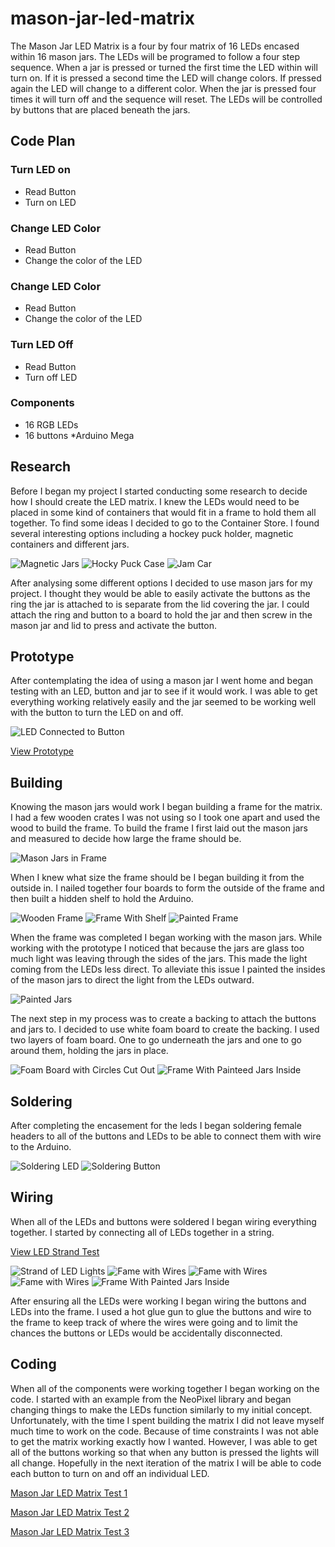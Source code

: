 # mason-jar-led-matrix

The Mason Jar LED Matrix is a four by four matrix of 16 LEDs encased within 16 mason jars. The LEDs will be programed to follow a four step sequence. When a jar is pressed or turned the first time the LED within will turn on. If it is pressed a second time the LED will change colors. If pressed again the LED will change to a different color. When the jar is pressed four times it will turn off and the sequence will reset. The LEDs will be controlled by buttons that are placed beneath the jars.

## Code Plan
### Turn LED on 
* Read Button 
* Turn on LED

### Change LED Color 
* Read Button 
* Change the color of the LED

### Change LED Color
* Read Button 
* Change the color of the LED

### Turn LED Off 
* Read Button 
* Turn off LED

### Components 
* 16 RGB LEDs 
* 16 buttons *Arduino Mega

## Research
Before I began my project I started conducting some research to decide how I should create the LED matrix. I knew the LEDs would need to be placed in some kind of containers that would fit in a frame to hold them all together. To find some ideas I decided to go to the Container Store. I found several interesting options including a hockey puck holder, magnetic containers and different jars.

![Magnetic Jars](https://github.com/sarahkasiske/mason-jar-led-matrix/blob/master/img/IMG_2787.JPG)
![Hocky Puck Case](https://github.com/sarahkasiske/mason-jar-led-matrix/blob/master/img/IMG_2788.JPG)
![Jam Car](https://github.com/sarahkasiske/mason-jar-led-matrix/blob/master/img/IMG_2805.JPG)

After analysing some different options I decided to use mason jars for my project. I thought they would be able to easily activate the buttons as the ring the jar is attached to is separate from the lid covering the jar. I could attach the ring and button to a board to hold the jar and then screw in the mason jar and lid to press and activate the button. 

## Prototype
After contemplating the idea of using a mason jar I went home and began testing with an LED, button and jar to see if it would work. I was able to get everything working relatively easily and the jar seemed to be working well with the button to turn the LED on and off. 

![LED Connected to Button](https://github.com/sarahkasiske/mason-jar-led-matrix/blob/master/img/IMG_2813.JPG)

[View Prototype](https://www.youtube.com/watch?v=xtQmtHKlAqc)

## Building
Knowing the mason jars would work I began building a frame for the matrix. I had a few wooden crates I was not using so I took one apart and used the wood to build the frame. To build the frame I first laid out the mason jars and measured to decide how large the frame should be. 

![Mason Jars in Frame](https://github.com/sarahkasiske/mason-jar-led-matrix/blob/master/img/IMG_2869.JPG)

When I knew what size the frame should be I began building it from the outside in. I nailed together four boards to form the outside of the frame and then built a hidden shelf to hold the Arduino. 

![Wooden Frame](https://github.com/sarahkasiske/mason-jar-led-matrix/blob/master/img/IMG_2867.JPG)
![Frame With Shelf](https://github.com/sarahkasiske/mason-jar-led-matrix/blob/master/img/IMG_2889.JPG)
![Painted Frame](https://github.com/sarahkasiske/mason-jar-led-matrix/blob/master/img/IMG_2895.JPG)

When the frame was completed I began working with the mason jars. While working with the prototype I noticed that because the jars are glass too much light was leaving through the sides of the jars. This made the light coming from the LEDs less direct. To alleviate this issue I painted the insides of the mason jars to direct the light from the LEDs outward. 

![Painted Jars](https://github.com/sarahkasiske/mason-jar-led-matrix/blob/master/img/IMG_2880.JPG)

The next step in my process was to create a backing to attach the buttons and jars to. I decided to use white foam board to create the backing. I used two layers of foam board. One to go underneath the jars and one to go around them, holding the jars in place.

![Foam Board with Circles Cut Out](https://github.com/sarahkasiske/mason-jar-led-matrix/blob/master/img/IMG_2930.JPGG)
![Frame With Painteed Jars Inside](https://github.com/sarahkasiske/mason-jar-led-matrix/blob/master/img/IMG_2933.JPG)

## Soldering
After completing the encasement for the leds I began soldering female headers to all of the buttons and LEDs to be able to connect them with wire to the Arduino. 

![Soldering LED](https://github.com/sarahkasiske/mason-jar-led-matrix/blob/master/img/IMG_2936.JPG)
![Soldering Button](https://github.com/sarahkasiske/mason-jar-led-matrix/blob/master/img/IMG_2967.JPG)

## Wiring
When all of the LEDs and buttons were soldered I began wiring everything together. I started by connecting all of LEDs together in a string. 

[View LED Strand Test](https://www.youtube.com/edit?o=U&video_id=U42lpVCshm4)

![Strand of LED Lights](https://github.com/sarahkasiske/mason-jar-led-matrix/blob/master/img/IMG_2957.JPG)
![Fame with Wires](https://github.com/sarahkasiske/mason-jar-led-matrix/blob/master/img/IMG_3018%202.JPG)
![Fame with Wires](https://github.com/sarahkasiske/mason-jar-led-matrix/blob/master/img/IMG_3021.JPG)
![Fame with Wires](https://github.com/sarahkasiske/mason-jar-led-matrix/blob/master/img/IMG_3022%202.JPG)
![Frame With Painted Jars Inside](https://github.com/sarahkasiske/mason-jar-led-matrix/blob/master/img/IMG_3017%202.JPG)


After ensuring all the LEDs were working I began wiring the buttons and LEDs into the frame. I used a hot glue gun to glue the buttons and wire to the frame to keep track of where the wires were going and to limit the chances the buttons or LEDs would be accidentally disconnected. 

## Coding

When all of the components were working together I began working on the code. I started with an example from the NeoPixel library and began changing things to make the LEDs function similarly to my initial concept. Unfortunately, with the time I spent building the matrix I did not leave myself much time to work on the code. Because of time constraints I was not able to get the matrix working exactly how I wanted. However, I was able to get all of the buttons working so that when any button is pressed the lights will all change. Hopefully in the next iteration of the matrix I will be able to code each button to turn on and off an individual LED. 

[Mason Jar LED Matrix Test 1](https://www.youtube.com/edit?o=U&video_id=P4bbF3Muljc4)

[Mason Jar LED Matrix Test 2](https://www.youtube.com/edit?o=U&video_id=JyYgt92AW_c)

[Mason Jar LED Matrix Test 3](https://www.youtube.com/watch?v=V9oEZD9fRm8)
